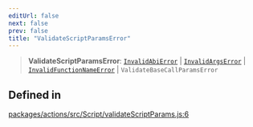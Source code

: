 ```yaml
---
editUrl: false
next: false
prev: false
title: "ValidateScriptParamsError"
---
```


> **ValidateScriptParamsError**: [`InvalidAbiError`](/reference/tevm/errors/classes/invalidabierror/) \| [`InvalidArgsError`](/reference/tevm/errors/classes/invalidargserror/) \| [`InvalidFunctionNameError`](/reference/tevm/errors/classes/invalidfunctionnameerror/) \| `ValidateBaseCallParamsError`

## Defined in

[packages/actions/src/Script/validateScriptParams.js:6](https://github.com/qbzzt/tevm-monorepo/blob/main/packages/actions/src/Script/validateScriptParams.js#L6)
